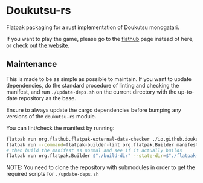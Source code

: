 # Doukutsu-rs

Flatpak packaging for a rust implementation of Doukutsu monogatari.

If you want to play the game, please go to the [flathub](https://flathub.org/apps/io.github.doukutsu_rs.doukutsu-rs) page instead of here, or check out [the website](https://doukutsu.rs/).

## Maintenance

This is made to be as simple as possible to maintain.
If you want to update dependencies, do the standard procedure of linting and
checking the manifest, and run `./update-deps.sh` on the current directory
with the up-to-date repository as the base.

Ensure to always update the cargo dependencies before bumping any versions of
the `doukutsu-rs` module.

You can lint/check the manifest by running:
```sh
flatpak run org.flathub.flatpak-external-data-checker ./io.github.doukutsu_rs.doukutsu-rs.yaml # checks if we are out of date
flatpak run --command=flatpak-builder-lint org.flatpak.Builder manifest ./io.github.doukutsu_rs.doukutsu-rs.yaml # checks if we are doing anything wrong
# then build the manifest as normal and see if it actually builds
flatpak run org.flatpak.Builder $"./build-dir" --state-dir=$"./flatpak-builder" --user --ccache --force-clean --install --disable-rofiles-fuse ./io.github.doukutsu_rs.doukutsu-rs.yaml
```

NOTE: You need to clone the repository with submodules in order to get the required scripts for `./update-deps.sh`
